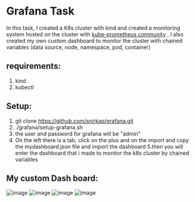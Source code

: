 # Grafana Task
In this task, I created a K8s cluster with kind and created a monitoring system hosted on the cluster with [kube-prometheus community](https://github.com/prometheus-operator/kube-prometheus/tree/release-0.11) , I also created my own custom dashboard to monitor the cluster with chained variables (data source, node, namespace, pod, container)
## requirements:
1. kind
2. kubectl
## Setup:
1. git clone https://github.com/snirkap/grafana.git
2. ./grafana/setup-grafana.sh
3. the user and password for grafana will be "admin"
4. On the left there is a tab, click on the plus and on the import and copy the mydashboard.json file and import the dashboard
5.then you will enter the dashboard that i made to monitor the k8s cluster by chained variables 

## My custom Dash board:
![image](https://github.com/snirkap/grafana/assets/120733215/6f1c5894-95ac-4f8d-92ee-ff3b8a12ab29)
![image](https://github.com/snirkap/grafana/assets/120733215/0293a1ea-4209-477c-b6ff-caebc91329f9)
![image](https://github.com/snirkap/grafana/assets/120733215/0c5c3775-ce7b-4f12-949e-2e32b289b830)
![image](https://github.com/snirkap/grafana/assets/120733215/3fe8083c-5c98-4f61-87b0-b3b25d54da5b)
